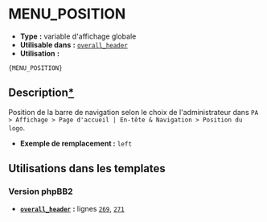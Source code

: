 # MENU_POSITION
* __Type__ __:__ variable d'affichage globale
* __Utilisable dans__ __:__ [`overall_header`](../tpl/overall_header.md#readme)
* __Utilisation__ __:__

```smarty
{MENU_POSITION}
```

## Description[*](https://fa-tvars.appspot.com/var/MENU_POSITION)
Position de la barre de navigation selon le choix de l'administrateur dans `PA > Affichage > Page d'accueil | En-tête & Navigation > Position du logo`.

* __Exemple de remplacement :__ `left`


## Utilisations dans les templates

### Version phpBB2
* __[`overall_header`](../tpl/overall_header.md#readme)__ __:__ lignes [`269`](../src/subsilver/overall_header.tpl#L269), [`271`](../src/subsilver/overall_header.tpl#L271)

